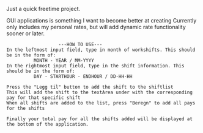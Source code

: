 Just a quick freetime project.

GUI applications is something I want to become better at creating
Currently only includes my personal rates, but will add dynamic rate functionality sooner or later.

                       ---HOW TO USE---
    In the leftmost input field, type in month of workshifts. This should be in the form of:
              MONTH - YEAR / MM-YYYY
    In the rightmost input field, type in the shift information. This should be in the form of:
              DAY - STARTHOUR - ENDHOUR / DD-HH-HH
            
    Press the "Legg til" button to add the shift to the shiftlist
    This will add the shift to the textArea under with the corresponding pay for that specific shift
    When all shifts are added to the list, press "Beregn" to add all pays for the shifts

    Finally your total pay for all the shifts added will be displayed at the bottom of the application.
